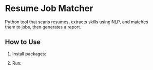 # Resume Job Matcher

Python tool that scans resumes, extracts skills using NLP, and matches them to jobs, then generates a report.

## How to Use

1. Install packages:


2. Run:
